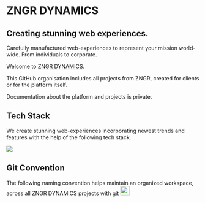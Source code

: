 # ZNGR DYNAMICS
## Creating stunning web experiences. 
Carefully manufactured web-experiences to represent your mission world-wide. From individuals to corporate. 

Welcome to [ZNGR DYNAMICS](https://zngr-dynamics.ch/). 

This GitHub organisation includes all projects from ZNGR, created for clients or for the platform itself. 

Documentation about the platform and projects is private. 

## Tech Stack
We create stunning web-experiences incorporating newest trends and features with the help of the following tech stack. 

<img src="https://skillicons.dev/icons?i=nextjs,react,vite,ts,html,css,js,php,mysql,mongodb,notion,md,figma"/>

## Git Convention
The following naming convention helps maintain an organized workspace, across all ZNGR DYNAMICS projects with git <img src="https://skillicons.dev/icons?i=git" width="24" height="24" /> 
